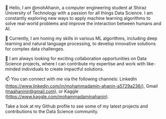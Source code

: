 👋 Hello, I am @mohAhanin, a computer engineering student at Shiraz University of Technology with a passion for all things Data Science. I am constantly exploring new ways to apply machine learning algorithms to solve real-world problems and improve the interaction between humans and AI. 

🌱 Currently, I am honing my skills in various ML algorithms, including deep learning and natural language processing, to develop innovative solutions for complex data challenges. 

💞️ I am always looking for exciting collaboration opportunities on Data Science projects, where I can contribute my expertise and work with like-minded individuals to create impactful solutions. 

📫 You can connect with me via the following channels:
LinkedIn (https://www.linkedin.com/in/mohammadamin-ahanin-a5729a236/), Gmail (maahaninir@gmail.com), or Kaggle (https://www.kaggle.com/mohammadaminahanin).

Take a look at my Github profile to see some of my latest projects and contributions to the Data Science community.

<!---
mohAhanin/mohAhanin is a ✨ special ✨ repository because its `README.md` (this file) appears on your GitHub profile.
You can click the Preview link to take a look at your changes.
--->
